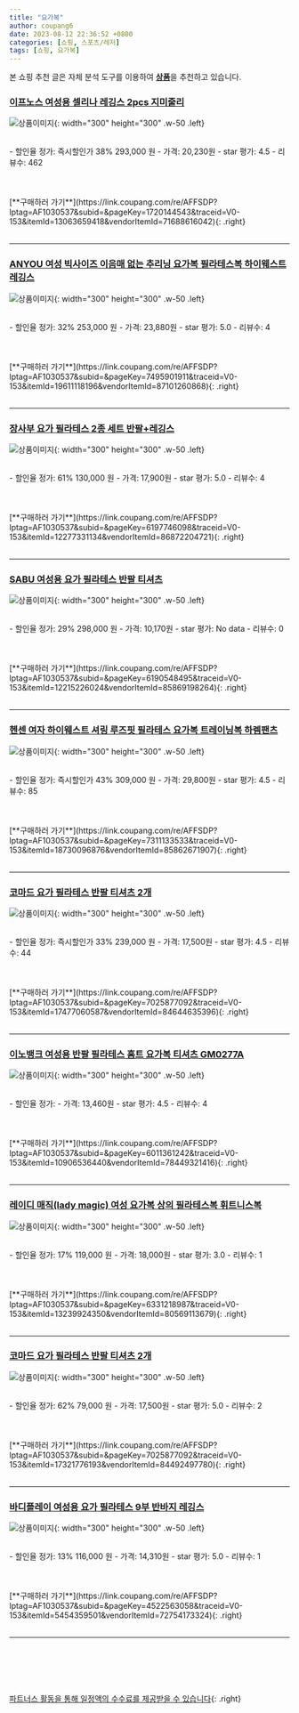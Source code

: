 ```yaml
---
title: "요가복"
author: coupang6
date: 2023-08-12 22:36:52 +0800
categories: [쇼핑, 스포츠/레저]
tags: [쇼핑, 요가복]
---
```


본 쇼핑 추천 글은 자체 분석 도구를 이용하여 [**상품**](https://link.coupang.com/a/bao1ui)을 추천하고 있습니다.

### [이프노스 여성용 셀리나 레깅스 2pcs 지미줄리](https://link.coupang.com/re/AFFSDP?lptag=AF1030537&subid=&pageKey=1720144543&traceid=V0-153&itemId=13063659418&vendorItemId=71688616042)

![상품이미지](https://thumbnail10.coupangcdn.com/thumbnails/remote/230x230ex/image/retail/images/10888434120094984-6d01d642-d6a0-4127-9e0f-a53807e3558f.jpg){: width="300" height="300" .w-50 .left}


<br>
- 할인율 정가: 즉시할인가 38%  293,000   원
- 가격: 20,230원
- star 평가: 4.5
- 리뷰수: 462
<br>
<br>
<br>
<br>
[**구매하러 가기**](https://link.coupang.com/re/AFFSDP?lptag=AF1030537&subid=&pageKey=1720144543&traceid=V0-153&itemId=13063659418&vendorItemId=71688616042){: .right}
<br>
<br>

---

### [ANYOU 여성 빅사이즈 이음매 없는 추리닝 요가복 필라테스복 하이웨스트 레깅스](https://link.coupang.com/re/AFFSDP?lptag=AF1030537&subid=&pageKey=7495901911&traceid=V0-153&itemId=19611118196&vendorItemId=87101260868)

![상품이미지](https://thumbnail10.coupangcdn.com/thumbnails/remote/230x230ex/image/vendor_inventory/b2ba/9eaac1bb79350c19203648b6e054e69cd3c820a7d84a5473f5df8947fe6e.jpg){: width="300" height="300" .w-50 .left}


<br>
- 할인율 정가: 32%  253,000   원
- 가격: 23,880원
- star 평가: 5.0
- 리뷰수: 4
<br>
<br>
<br>
<br>
[**구매하러 가기**](https://link.coupang.com/re/AFFSDP?lptag=AF1030537&subid=&pageKey=7495901911&traceid=V0-153&itemId=19611118196&vendorItemId=87101260868){: .right}
<br>
<br>

---

### [장사부 요가 필라테스 2종 세트 반팔+레깅스](https://link.coupang.com/re/AFFSDP?lptag=AF1030537&subid=&pageKey=6197746098&traceid=V0-153&itemId=12277331134&vendorItemId=86872204721)

![상품이미지](https://thumbnail9.coupangcdn.com/thumbnails/remote/230x230ex/image/vendor_inventory/906c/66c5a97d501e9a538ee9adbfb4a9bced90d51e3be046ff66214bc899a937.jpg){: width="300" height="300" .w-50 .left}


<br>
- 할인율 정가: 61%  130,000   원
- 가격: 17,900원
- star 평가: 5.0
- 리뷰수: 4
<br>
<br>
<br>
<br>
[**구매하러 가기**](https://link.coupang.com/re/AFFSDP?lptag=AF1030537&subid=&pageKey=6197746098&traceid=V0-153&itemId=12277331134&vendorItemId=86872204721){: .right}
<br>
<br>

---

### [SABU 여성용 요가 필라테스 반팔 티셔츠](https://link.coupang.com/re/AFFSDP?lptag=AF1030537&subid=&pageKey=6190548495&traceid=V0-153&itemId=12215226024&vendorItemId=85869198264)

![상품이미지](https://thumbnail8.coupangcdn.com/thumbnails/remote/230x230ex/image/rs_quotation_api/ta7nfxuc/a2c598da9ede4b68893d1a2604725b88.jpg){: width="300" height="300" .w-50 .left}


<br>
- 할인율 정가: 29%  298,000   원
- 가격: 10,170원
- star 평가: No data
- 리뷰수: 0
<br>
<br>
<br>
<br>
[**구매하러 가기**](https://link.coupang.com/re/AFFSDP?lptag=AF1030537&subid=&pageKey=6190548495&traceid=V0-153&itemId=12215226024&vendorItemId=85869198264){: .right}
<br>
<br>

---

### [헨센 여자 하이웨스트 셔링 루즈핏 필라테스 요가복 트레이닝복 하렘팬츠](https://link.coupang.com/re/AFFSDP?lptag=AF1030537&subid=&pageKey=7311133533&traceid=V0-153&itemId=18730096876&vendorItemId=85862671907)

![상품이미지](https://thumbnail9.coupangcdn.com/thumbnails/remote/230x230ex/image/vendor_inventory/15e5/8e9eeedec4e43e88a6eed533d3db0f6b0bbcae26da650a4aa4d15ecbb479.png){: width="300" height="300" .w-50 .left}


<br>
- 할인율 정가: 즉시할인가 43%  309,000   원
- 가격: 29,800원
- star 평가: 4.5
- 리뷰수: 85
<br>
<br>
<br>
<br>
[**구매하러 가기**](https://link.coupang.com/re/AFFSDP?lptag=AF1030537&subid=&pageKey=7311133533&traceid=V0-153&itemId=18730096876&vendorItemId=85862671907){: .right}
<br>
<br>

---

### [코마드 요가 필라테스 반팔 티셔츠 2개](https://link.coupang.com/re/AFFSDP?lptag=AF1030537&subid=&pageKey=7025877092&traceid=V0-153&itemId=17477060587&vendorItemId=84644635396)

![상품이미지](https://thumbnail7.coupangcdn.com/thumbnails/remote/230x230ex/image/vendor_inventory/2058/31909f9031dd04f9bc6d37c2297e53cb71c788a77e99441b0eb7db5683cb.jpg){: width="300" height="300" .w-50 .left}


<br>
- 할인율 정가: 즉시할인가 33%  239,000   원
- 가격: 17,500원
- star 평가: 4.5
- 리뷰수: 44
<br>
<br>
<br>
<br>
[**구매하러 가기**](https://link.coupang.com/re/AFFSDP?lptag=AF1030537&subid=&pageKey=7025877092&traceid=V0-153&itemId=17477060587&vendorItemId=84644635396){: .right}
<br>
<br>

---

### [이노뱅크 여성용 반팔 필라테스 홈트 요가복 티셔츠 GM0277A](https://link.coupang.com/re/AFFSDP?lptag=AF1030537&subid=&pageKey=6011361242&traceid=V0-153&itemId=10906536440&vendorItemId=78449321416)

![상품이미지](https://thumbnail7.coupangcdn.com/thumbnails/remote/230x230ex/image/vendor_inventory/6e6c/40affde80b4b64324de0ee62bc6f2832525ebb2d57e83be6dc2d621f420d.jpg){: width="300" height="300" .w-50 .left}


<br>
- 할인율 정가: 
- 가격: 13,460원
- star 평가: 4.5
- 리뷰수: 4
<br>
<br>
<br>
<br>
[**구매하러 가기**](https://link.coupang.com/re/AFFSDP?lptag=AF1030537&subid=&pageKey=6011361242&traceid=V0-153&itemId=10906536440&vendorItemId=78449321416){: .right}
<br>
<br>

---

### [레이디 매직(lady magic) 여성 요가복 상의 필라테스복 휘트니스복](https://link.coupang.com/re/AFFSDP?lptag=AF1030537&subid=&pageKey=6331218987&traceid=V0-153&itemId=13239924350&vendorItemId=80569113679)

![상품이미지](https://thumbnail9.coupangcdn.com/thumbnails/remote/230x230ex/image/vendor_inventory/0cf4/0f57f73de67b600e184ae1bd78ff533c0007b954673252410692ee2cc8f4.jpg){: width="300" height="300" .w-50 .left}


<br>
- 할인율 정가: 17%  119,000   원
- 가격: 18,000원
- star 평가: 3.0
- 리뷰수: 1
<br>
<br>
<br>
<br>
[**구매하러 가기**](https://link.coupang.com/re/AFFSDP?lptag=AF1030537&subid=&pageKey=6331218987&traceid=V0-153&itemId=13239924350&vendorItemId=80569113679){: .right}
<br>
<br>

---

### [코마드 요가 필라테스 반팔 티셔츠 2개](https://link.coupang.com/re/AFFSDP?lptag=AF1030537&subid=&pageKey=7025877092&traceid=V0-153&itemId=17321776193&vendorItemId=84492497780)

![상품이미지](https://thumbnail6.coupangcdn.com/thumbnails/remote/230x230ex/image/vendor_inventory/07f1/e0f8a269f0f8d3c4b8a5c29d41b5f06846f60cb4eb9759ee9596f717013a.jpg){: width="300" height="300" .w-50 .left}


<br>
- 할인율 정가: 62%  79,000   원
- 가격: 17,500원
- star 평가: 5.0
- 리뷰수: 2
<br>
<br>
<br>
<br>
[**구매하러 가기**](https://link.coupang.com/re/AFFSDP?lptag=AF1030537&subid=&pageKey=7025877092&traceid=V0-153&itemId=17321776193&vendorItemId=84492497780){: .right}
<br>
<br>

---

### [바디플레이 여성용 요가 필라테스 9부 반바지 레깅스](https://link.coupang.com/re/AFFSDP?lptag=AF1030537&subid=&pageKey=4522563058&traceid=V0-153&itemId=5454359501&vendorItemId=72754173324)

![상품이미지](https://thumbnail6.coupangcdn.com/thumbnails/remote/230x230ex/image/retail/images/2020/11/30/15/5/54bc8e0a-3893-4953-baf3-61ba3006b834.jpg){: width="300" height="300" .w-50 .left}


<br>
- 할인율 정가: 13%  116,000   원
- 가격: 14,310원
- star 평가: 5.0
- 리뷰수: 1
<br>
<br>
<br>
<br>
[**구매하러 가기**](https://link.coupang.com/re/AFFSDP?lptag=AF1030537&subid=&pageKey=4522563058&traceid=V0-153&itemId=5454359501&vendorItemId=72754173324){: .right}
<br>
<br>

---
<br><br><br><br><br> [파트너스 활동을 통해 일정액의 수수료를 제공받을 수 있습니다](https://link.coupang.com/a/bao1ui){: .right}
